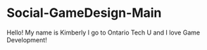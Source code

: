 # Social-GameDesign-Main
Hello! 
My name is Kimberly
I go to Ontario Tech U
and I love Game Development! 
